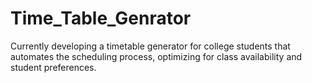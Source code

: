 # Time_Table_Genrator
Currently developing a timetable generator for college students that automates the scheduling process, optimizing for class availability and student preferences. 
